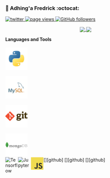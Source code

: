 ### :beginner: Adhing'a Fredrick :octocat: 

<p align="left">
  <a href="https://twitter.com/adhinga_fred">
    <img src="https://img.shields.io/twitter/follow/adhinga_fred?adhinga_fred?color=green&logo=twitter" alt="twitter" />
  </a>
  <a href="https://github.com/FREDERICO23">
    <img src="https://komarev.com/ghpvc/?username=FREDERICO23" alt="page views" />
  </a>
 <a href="https://github.com/FREDERICO23?tab=followers">
    <img alt="GitHub followers" src="https://img.shields.io/github/followers/FREDERICO23?color=green&logo=github">
  </a>
</p>

<p align=center>
  <a href="https://github.com/FREDERICO23/github-readme-stats" title="Go to Source">
    <img height=175 align="center" src="https://github-readme-stats.vercel.app/api?username=FREDERICO23&show_icons=true&theme=vue">
  </a>
  <a href="https://github.com/FREDERICO23/github-readme-stats">
  <img height=175 align="center" src="https://github-readme-stats.vercel.app/api/top-langs/?username=FREDERICO23&hide=c%23,powershell,java&title_color=2aa889&text_color=000&icon_color=2bbc8a&bg_color=fff&langs_count=8&layout=compact"/>
  </a>
</p>


**Languages and Tools**  
<code > <img height = "70" src = "https://raw.githubusercontent.com/github/explore/80688e429a7d4ef2fca1e82350fe8e3517d3494d/topics/python/python.png" > </code >
<code > <img height = "70" src = "https://raw.githubusercontent.com/github/explore/80688e429a7d4ef2fca1e82350fe8e3517d3494d/topics/mysql/mysql.png" > </code >
<code > <img height = "70" src = "https://raw.githubusercontent.com/github/explore/80688e429a7d4ef2fca1e82350fe8e3517d3494d/topics/git/git.png" > </code >
<code > <img height = "70" src = "https://raw.githubusercontent.com/github/explore/80688e429a7d4ef2fca1e82350fe8e3517d3494d/topics/mongodb/mongodb.png" > </code >
[<img align="left" alt="Tensorflow" width="40px" src="https://upload.wikimedia.org/wikipedia/commons/thumb/2/2d/Tensorflow_logo.svg/1200px-Tensorflow_logo.svg.png"/>][github]
[<img align="left" alt="Jupyter" width="40px" src="https://upload.wikimedia.org/wikipedia/commons/thumb/3/38/Jupyter_logo.svg/883px-Jupyter_logo.svg.png"/>][github]
[<img align="left" alt="JavaScript" width="40px" src="https://github.com/devicons/devicon/blob/master/icons/javascript/javascript-original.svg"/>][github]

<!--
**FREDERICO23/FREDERICO23** is a ✨ _special_ ✨ repository because its `README.md` (this file) appears on your GitHub profile.
-->


